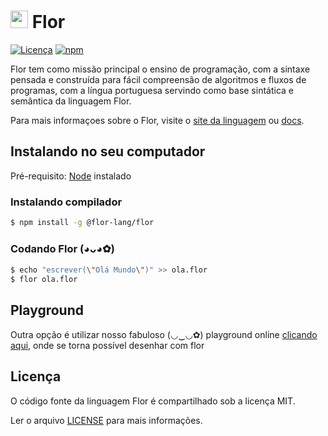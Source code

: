 
# <img src="https://raw.githubusercontent.com/flor-lang/flor/master/doc/logo.png" height="28px"/> Flor

[![Licença](https://img.shields.io/badge/License-MIT-yellow.svg)](https://opensource.org/licenses/MIT)
[![npm](https://badge.fury.io/js/%40flor-lang%2Fflor.svg)](https://www.npmjs.com/package/@flor-lang/flor)

Flor tem como missão principal o ensino de programação,
com a sintaxe pensada e construída para fácil compreensão de algoritmos e fluxos de programas,
com a língua portuguesa servindo como base sintática e semântica da linguagem Flor.

Para mais informaçoes sobre o Flor,
visite o [site da linguagem](https://flor-lang.org/)
ou [docs](https://docs.flor-lang.org/).

## Instalando no seu computador

Pré-requisito: [Node](https://nodejs.org/) instalado

### Instalando compilador

```bash
$ npm install -g @flor-lang/flor
```

### Codando Flor (◕ᴗ◕✿)

```bash
$ echo "escrever(\"Olá Mundo\")" >> ola.flor
$ flor ola.flor
```

## Playground

Outra opção é utilizar nosso fabuloso (◡‿◡✿) playground online
[clicando aqui](https://play.flor-lang.org/), onde se torna possível desenhar com flor

## Licença

O código fonte da linguagem Flor é compartilhado sob a licença MIT.

Ler o arquivo [LICENSE](LICENSE) para mais informações.
